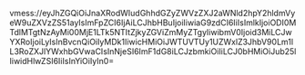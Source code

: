 vmess://eyJhZGQiOiJnaXRodWIudGhhdGZyZWVzZXJ2aWNld2hpY2hldmVyeW9uZXVzZS51ayIsImFpZCI6IjAiLCJhbHBuIjoiIiwiaG9zdCI6IiIsImlkIjoiODI0MTdlMTgtNzAyMi00MjE1LTk5NTItZjkyZGViZmMyZTgyIiwibmV0Ijoid3MiLCJwYXRoIjoiLyIsInBvcnQiOiIyMDk1IiwicHMiOiJWTUVTUy1UZWxlZ3JhbV90Lm1lL3RoZXJlYWxhbGVwaCIsInNjeSI6ImF1dG8iLCJzbmkiOiIiLCJ0bHMiOiJub25lIiwidHlwZSI6IiIsInYiOiIyIn0=
